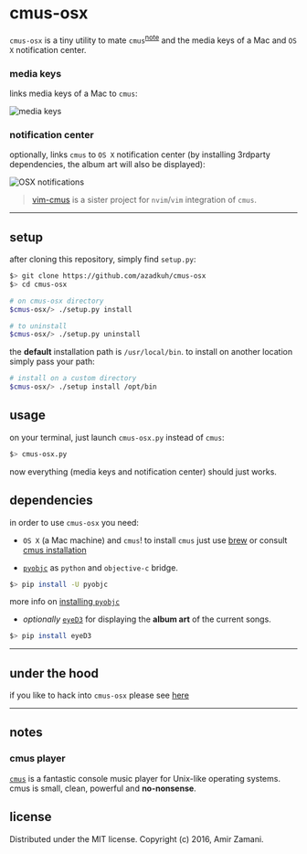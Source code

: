 # cmus-osx

`cmus-osx` is a tiny utility to mate `cmus`<sup>[note](#cmus-player)</sup> and
the media keys of a Mac and `OS X` notification center.

### media keys
links media keys of a Mac to `cmus`:

 ![media keys](https://cloud.githubusercontent.com/assets/6501462/14425436/7d69fd8c-fffc-11e5-93ac-3ee26ba6e299.png)

### notification center
optionally, links `cmus` to `OS X` notification center (by installing 3rdparty
 dependencies, the album art will also be displayed):

 ![OSX notifications](https://cloud.githubusercontent.com/assets/6501462/14425409/59c41d68-fffc-11e5-9d8b-a5d9a9a4c22d.gif)


> [vim-cmus](https://github.com/azadkuh/vim-cmus) is a sister project for
> `nvim`/`vim` integration of `cmus`.

----

## setup
after cloning this repository, simply find `setup.py`:

```bash
$> git clone https://github.com/azadkuh/cmus-osx
$> cd cmus-osx

# on cmus-osx directory
$cmus-osx/> ./setup.py install

# to uninstall
$cmus-osx/> ./setup.py uninstall

```

the **default** installation path is `/usr/local/bin`.
to install on another location simply pass your path:
```bash
# install on a custom directory
$cmus-osx/> ./setup install /opt/bin
```

## usage
on your terminal, just launch `cmus-osx.py` instead of `cmus`:
```bash
$> cmus-osx.py
```

now everything (media keys and notification center) should just works.

## dependencies
in order to use `cmus-osx` you need:

- `OS X` (a Mac machine) and `cmus`! to install `cmus` just use
[brew](http://brew.sh/) or consult
[cmus installation](https://cmus.github.io/#documentation)

- [`pyobjc`](https://en.wikipedia.org/wiki/PyObjC) as `python` and
`objective-c` bridge.
```bash
$> pip install -U pyobjc
```
more info on [installing `pyobjc`](http://pythonhosted.org/pyobjc/install.html)

- *optionally* [`eyeD3`](http://eyed3.nicfit.net/installation.html) for
displaying the **album art** of the current songs.
```bash
$> pip install eyeD3
```

----


## under the hood
if you like to hack into `cmus-osx` please see [here](./under-the-hood.md)


----


## notes

### cmus player
[`cmus`](https://cmus.github.io/) is a fantastic console music player for Unix-like operating systems.
cmus is small, clean, powerful and **no-nonsense**.



## license
Distributed under the MIT license. Copyright (c) 2016, Amir Zamani.

